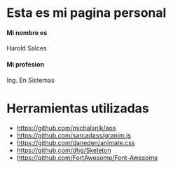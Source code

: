 # Esta es mi pagina personal

#### Mi nombre es
Harold Salces
#### Mi profesion
Ing. En Sistemas

# Herramientas utilizadas 
- https://github.com/michalsnik/aos
- https://github.com/sarcadass/granim.js
- https://github.com/daneden/animate.css
- https://github.com/dhg/Skeleton
- https://github.com/FortAwesome/Font-Awesome
